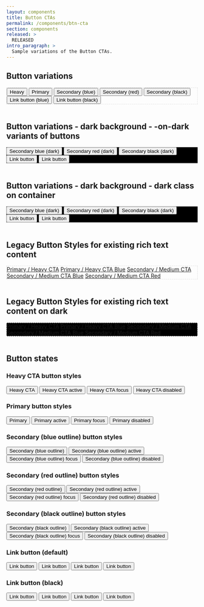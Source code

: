 ```yaml
---
layout: components
title: Button CTAs
permalink: /components/btn-cta
section: components
released: >
  RELEASED
intro_paragraph: >
  Sample variations of the Button CTAs.
---
```


<h2 class="pf-c-title">Button variations</h2>

<div class="pf-l-grid pf-m-gutter">
  <div class="pf-l-grid__item pf-m-10-col pf-m-offset-1-col-on-md pf-u-p-md" style="border: 1px dashed #ddd;">
    <button class="pf-c-button pf-m-heavy">Heavy</button>
    <button class="pf-c-button pf-m-primary">Primary</button>
    <button class="pf-c-button pf-m-secondary">Secondary (blue)</button>
    <button class="pf-c-button pf-m-secondary-alt">Secondary (red)</button>
    <button class="pf-c-button pf-m-tertiary">Secondary (black)</button>
    <button class="pf-c-button pf-m-link">
      Link button (blue)
      <span class="pf-c-button__icon"><i class="fas fa-arrow-right" aria-hidden="true"></i></span>
    </button>
    <button class="pf-c-button pf-m-link--secondary">
      Link button (black)
      <span class="pf-c-button__icon"><i class="fas fa-arrow-right" aria-hidden="true"></i></span>
    </button>
  </div>
</div>
<br/>
<h2 class="pf-c-title">Button variations - dark background - -on-dark variants of buttons</h2>

<div class="pf-l-grid pf-m-gutter">
  <div class="pf-l-grid__item pf-m-10-col pf-m-offset-1-col-on-md pf-u-p-md" style="background-color: #000;">
    <button class="pf-c-button pf-m-secondary-on-dark">Secondary blue (dark)</button>
    <button class="pf-c-button pf-m-secondary-alt-on-dark">Secondary red (dark)</button>
    <button class="pf-c-button pf-m-tertiary-on-dark">Secondary black (dark)</button>
    <button class="pf-c-button pf-m-link-on-dark">
      Link button
      <span class="pf-c-button__icon"><i class="fas fa-arrow-right" aria-hidden="true"></i></span>
    </button>
    <button class="pf-c-button pf-m-link--secondary-on-dark">
      Link button
      <span class="pf-c-button__icon"><i class="fas fa-arrow-right" aria-hidden="true"></i></span>
    </button>
  </div>
</div>
<br/>
<h2 class="pf-c-title">Button variations - dark background - dark class on container</h2>

<div class="pf-l-grid pf-m-gutter">
  <div class="pf-l-grid__item pf-m-10-col pf-m-offset-1-col-on-md pf-u-p-md dark" style="background-color: #000;">
    <button class="pf-c-button pf-m-secondary">Secondary blue (dark)</button>
    <button class="pf-c-button pf-m-secondary-alt">Secondary red (dark)</button>
    <button class="pf-c-button pf-m-tertiary">Secondary black (dark)</button>
    <button class="pf-c-button pf-m-link">
      Link button
      <span class="pf-c-button__icon"><i class="fas fa-arrow-right" aria-hidden="true"></i></span>
    </button>
    <button class="pf-c-button pf-m-link--secondary">
      Link button
      <span class="pf-c-button__icon"><i class="fas fa-arrow-right" aria-hidden="true"></i></span>
    </button>
  </div>
</div>
<br/>
<h2 class="pf-c-title">Legacy Button Styles for existing rich text content</h2>
<div class="pf-l-grid pf-m-gutter">
  <div class="pf-l-grid__item pf-m-10-col pf-m-offset-1-col-on-md pf-u-p-md" style="border: 1px dashed #ddd;">
    <a href="#" title="" class="button heavy-cta">Primary / Heavy CTA</a>
    <a href="#" title="" class="button heavy-cta blue">Primary / Heavy CTA Blue</a>
    <a href="#" title="" class="button medium-cta">Secondary / Medium CTA</a>
    <a href="#" title="" class="button medium-cta blue">Secondary / Medium CTA Blue</a>
    <a href="#" title="" class="button medium-cta red">Secondary / Medium CTA Red</a>
  </div>
</div>
<br/>
<h2 class="pf-c-title">Legacy Button Styles for existing rich text content on dark</h2>
<div class="pf-l-grid pf-m-gutter">
  <div class="pf-l-grid__item pf-m-10-col pf-m-offset-1-col-on-md pf-u-p-md dark" style="border: 1px dashed #ddd; background-color: #000;">
    <a href="#" title="" class="button heavy-cta">Primary / Heavy CTA</a>
    <a href="#" title="" class="button heavy-cta blue">Primary / Heavy CTA Blue</a>
    <a href="#" title="" class="button medium-cta">Secondary / Medium CTA</a>
    <a href="#" title="" class="button medium-cta blue">Secondary / Medium CTA Blue</a>
    <a href="#" title="" class="button medium-cta red">Secondary / Medium CTA Red</a>
  </div>
</div>
<br/>
<h2 class="pf-c-title">Button states</h2>

<div class="pf-l-grid pf-m-gutter">
  <div class="pf-l-grid__item pf-m-offset-1-col-on-md">
    <h3 class="pf-c-title">Heavy CTA button styles</h3>
    <button class="pf-c-button pf-m-heavy" type="button">Heavy CTA</button>
    <button class="pf-c-button pf-m-heavy pf-m-active" type="button">Heavy CTA active</button>
    <button class="pf-c-button pf-m-heavy pf-m-focus" type="button">Heavy CTA focus</button>
    <button class="pf-c-button pf-m-heavy pf-m-disabled" type="button">Heavy CTA disabled</button>
  </div>
  <div class="pf-l-grid__item pf-m-offset-1-col-on-md">
    <h3 class="pf-c-title">Primary button styles</h3>
    <button class="pf-c-button pf-m-primary" type="button">Primary</button>
    <button class="pf-c-button pf-m-primary pf-m-active" type="button">Primary active</button>
    <button class="pf-c-button pf-m-primary pf-m-focus" type="button">Primary focus</button>
    <button class="pf-c-button pf-m-primary pf-m-disabled" type="button">Primary disabled</button>
  </div>
  <div class="pf-l-grid__item pf-m-offset-1-col-on-md">
    <h3 class="pf-c-title">Secondary (blue outline) button styles</h3>
    <button class="pf-c-button pf-m-secondary" type="button">Secondary (blue outline)</button>
    <button class="pf-c-button pf-m-secondary pf-m-active" type="button">Secondary (blue outline) active</button>
    <button class="pf-c-button pf-m-secondary pf-m-focus" type="button">Secondary (blue outline) focus</button>
    <button class="pf-c-button pf-m-secondary pf-m-disabled" type="button">Secondary (blue outline) disabled</button>
  </div>
  <div class="pf-l-grid__item pf-m-offset-1-col-on-md">
    <h3 class="pf-c-title">Secondary (red outline) button styles</h3>
    <button class="pf-c-button pf-m-secondary-alt" type="button">Secondary (red outline)</button>
    <button class="pf-c-button pf-m-secondary-alt pf-m-active" type="button">Secondary (red outline) active</button>
    <button class="pf-c-button pf-m-secondary-alt pf-m-focus" type="button">Secondary (red outline) focus</button>
    <button class="pf-c-button pf-m-secondary-alt pf-m-disabled" type="button">Secondary (red outline) disabled</button>
  </div>
  <div class="pf-l-grid__item pf-m-offset-1-col-on-md">
    <h3 class="pf-c-title">Secondary (black outline) button styles</h3>
    <button class="pf-c-button pf-m-tertiary" type="button">Secondary (black outline)</button>
    <button class="pf-c-button pf-m-tertiary pf-m-active" type="button">Secondary (black outline) active</button>
    <button class="pf-c-button pf-m-tertiary pf-m-focus" type="button">Secondary (black outline) focus</button>
    <button class="pf-c-button pf-m-tertiary pf-m-disabled" type="button">Secondary (black outline) disabled</button>
  </div>
  <div class="pf-l-grid__item pf-m-offset-1-col-on-md">
    <h3 class="pf-c-title">Link button (default)</h3>
    <button class="pf-c-button pf-m-link" type="button">
      Link button
      <span class="pf-c-button__icon"><i class="fas fa-arrow-right" aria-hidden="true"></i></span>
    </button>
    <button class="pf-c-button pf-m-link pf-m-active" type="button">
      Link button
      <span class="pf-c-button__icon"><i class="fas fa-arrow-right" aria-hidden="true"></i></span>
    </button>
    <button class="pf-c-button pf-m-link pf-m-focus" type="button">
      Link button
      <span class="pf-c-button__icon"><i class="fas fa-arrow-right" aria-hidden="true"></i></span>
    </button>
    <button class="pf-c-button pf-m-link pf-m-disabled" type="button">
      Link button
      <span class="pf-c-button__icon"><i class="fas fa-arrow-right" aria-hidden="true"></i></span>
    </button>
  </div>
  <div class="pf-l-grid__item pf-m-offset-1-col-on-md">
    <h3 class="pf-c-title">Link button (black)</h3>
    <button class="pf-c-button pf-m-link--secondary">
      Link button
      <span class="pf-c-button__icon"><i class="fas fa-arrow-right" aria-hidden="true"></i></span>
    </button>
    <button class="pf-c-button pf-m-link--secondary pf-m-active">
      Link button
      <span class="pf-c-button__icon"><i class="fas fa-arrow-right" aria-hidden="true"></i></span>
    </button>
    <button class="pf-c-button pf-m-link--secondary pf-m-focus">
      Link button
      <span class="pf-c-button__icon"><i class="fas fa-arrow-right" aria-hidden="true"></i></span>
    </button>
    <button class="pf-c-button pf-m-link--secondary pf-m-disabled">
      Link button
      <span class="pf-c-button__icon"><i class="fas fa-arrow-right" aria-hidden="true"></i></span>
    </button>
  </div>
</div>

